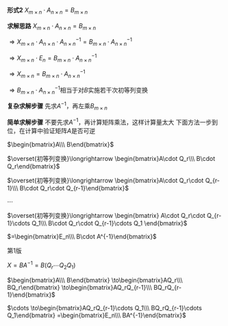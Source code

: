 **形式2**
$X_{m\times n}\cdot A_{n\times n}
=B_{m\times n}$

**求解思路**
$X_{m\times n}\cdot A_{n\times n}
=B_{m\times n}$

$\Rightarrow X_{m\times n}
\cdot A_{n\times n}\cdot A_{n\times n}^{-1}
=B_{m\times n}\cdot A_{n\times n}^{-1}$

$\Rightarrow X_{m\times n}\cdot E_n
=B_{m\times n}\cdot A_{n\times n}^{-1}$

$\Rightarrow X_{m\times n}
=B_{m\times n}\cdot A_{n\times n}^{-1}$

$\Rightarrow B_{m\times n}\cdot A_{n\times n}^{-1}$相当于对$B$实施若干次初等列变换

**复杂求解步骤**
先求$A^{-1}$，再左乘$B_{m\times n}$

**简单求解步骤**
不要先求$A^{-1}$，再计算矩阵乘法，这样计算量太大
下面方法一步到位，在计算中验证矩阵$A$是否可逆

$\begin{bmatrix}A\\\ B\end{bmatrix}$

$\overset{初等列变换}\longrightarrow
\begin{bmatrix}A\cdot Q_r\\\ 
B\cdot Q_r\end{bmatrix}$

$\overset{初等列变换}\longrightarrow
\begin{bmatrix}A\cdot Q_r\cdot Q_{r-1}\\\ 
B\cdot Q_r\cdot Q_{r-1}\end{bmatrix}$

$\cdots$

$\overset{初等列变换}\longrightarrow
\begin{bmatrix}
A\cdot Q_r\cdot Q_{r-1}\cdots Q_1\\\ 
B\cdot Q_r\cdot Q_{r-1}\cdots Q_1
\end{bmatrix}$

$=\begin{bmatrix}E_n\\\ 
B\cdot A^{-1}\end{bmatrix}$

第1版

$X=BA^{-1}=B(Q_r\cdots Q_2Q_1)$

$\begin{bmatrix}A\\\ B\end{bmatrix}
\to\begin{bmatrix}AQ_r\\\ BQ_r\end{bmatrix}
\to\begin{bmatrix}AQ_rQ_{r-1}\\\ BQ_rQ_{r-1}\end{bmatrix}$

$\cdots
\to\begin{bmatrix}AQ_rQ_{r-1}\cdots Q_1\\\ BQ_rQ_{r-1}\cdots Q_1\end{bmatrix}
=\begin{bmatrix}E_n\\\ BA^{-1}\end{bmatrix}$

